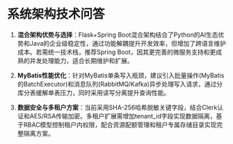 # 系统架构技术问答

1. **混合架构优势与选择**：Flask+Spring Boot混合架构结合了Python的AI生态优势和Java的企业级稳定性，通过功能解耦提升开发效率，但增加了跨语言维护成本。若需统一技术栈，推荐Spring Boot，因其更完善的微服务支持和更成熟的并发处理能力，适合长期维护和扩展。

2. **MyBatis性能优化**：针对MyBatis单条写入瓶颈，建议引入批量操作(MyBatis的BatchExecutor)和消息队列(RabbitMQ/Kafka)异步处理写入请求，通过分库分表缓解单表压力，同时采用读写分离提升查询性能。

3. **数据安全与多租户方案**：当前采用SHA-256哈希脱敏关键字段，结合Clerk认证和AES/RSA传输加密。多租户扩展需增加tenant_id字段实现数据隔离，基于RBAC模型控制租户内权限，配合资源配额管理和租户专属存储目录实现完整隔离方案。
